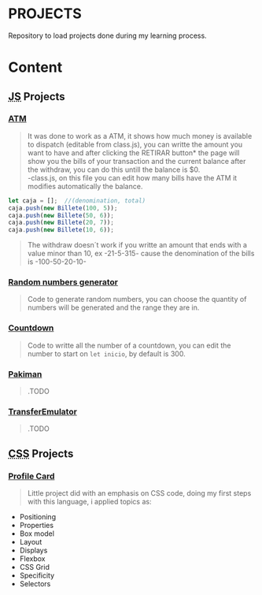 # PROJECTS

Repository to load projects done during my learning process.

# Content
<h2>
<abbr title="Java Script">JS</abbr> Projects
</h2>

### [ATM](https://sebcastrom.github.io/PROJECTS/JS/ATM/)
>It was done to work as a ATM, it shows how much money is available to dispatch (editable from class.js), you can writte the amount you want to have and after clicking the RETIRAR button* the page will show you the bills of your transaction and the current balance after the withdraw, you can do this untill the balance is $0.
</br>-class.js, on this file you can edit how many bills have the ATM it modifies automatically the balance.
```javascript
let caja = [];  //(denomination, total)
caja.push(new Billete(100, 5));
caja.push(new Billete(50, 6));
caja.push(new Billete(20, 7));
caja.push(new Billete(10, 6));
````
>The withdraw doesn´t work if you writte an amount that ends with a value minor than 10, ex -21-5-315- cause the denomination of the bills is -100-50-20-10-

### [Random numbers generator](https://sebcastrom.github.io/PROJECTS/JS/randomNumbers/)
>Code to generate random numbers, you can choose the quantity of numbers will be generated and the range they are in.

### [Countdown](https://sebcastrom.github.io/PROJECTS/JS/countdown/)
>Code to writte all the number of a countdown, you can edit the number to start on `let inicio`, by default is 300.

### [Pakiman](https://sebcastrom.github.io/PROJECTS/JS/pakiman/)
>.TODO

### [TransferEmulator](https://sebcastrom.github.io/PROJECTS/JS/Transfer%20Emulator/)
>.TODO

<h2>
<abbr title="Cascading Style Sheet">CSS</abbr> Projects
</h2>

### [Profile Card](https://sebcastrom.github.io/PROJECTS/CSS/Card/)
>Little project did with an emphasis on CSS code, doing my first steps with this language, i applied topics as:
* Positioning
* Properties
* Box model
* Layout
* Displays
* Flexbox
* CSS Grid
* Specificity
* Selectors
